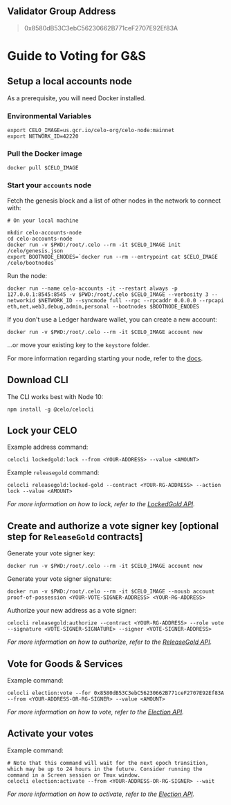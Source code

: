 ## Validator Group Address

> 0x8580dB53C3ebC56230662B771ceF2707E92Ef83A

# Guide to Voting for G&S

## Setup a local accounts node

As a prerequisite, you will need Docker installed.

### Environmental Variables

```
export CELO_IMAGE=us.gcr.io/celo-org/celo-node:mainnet
export NETWORK_ID=42220
```

### Pull the Docker image

```
docker pull $CELO_IMAGE
```

### Start your `accounts` node

Fetch the genesis block and a list of other nodes in the network to connect with:

```
# On your local machine

mkdir celo-accounts-node
cd celo-accounts-node
docker run -v $PWD:/root/.celo --rm -it $CELO_IMAGE init /celo/genesis.json
export BOOTNODE_ENODES=`docker run --rm --entrypoint cat $CELO_IMAGE /celo/bootnodes`
```

Run the node:

```
docker run --name celo-accounts -it --restart always -p 127.0.0.1:8545:8545 -v $PWD:/root/.celo $CELO_IMAGE --verbosity 3 --networkid $NETWORK_ID --syncmode full --rpc --rpcaddr 0.0.0.0 --rpcapi eth,net,web3,debug,admin,personal --bootnodes $BOOTNODE_ENODES
```

If you don't use a Ledger hardware wallet, you can create a new account:

```
docker run -v $PWD:/root/.celo --rm -it $CELO_IMAGE account new
```

...or move your existing key to the `keystore` folder.

For more information regarding starting your node, refer to the [docs](https://docs.celo.org/getting-started/rc1/running-a-validator-in-rc1#start-your-accounts-node).

## Download CLI

The CLI works best with Node 10:

```
npm install -g @celo/celocli
```

## Lock your CELO

Example address command:

```
celocli lockedgold:lock --from <YOUR-ADDRESS> --value <AMOUNT>
```

Example `releasegold` command:

```
celocli releasegold:locked-gold --contract <YOUR-RG-ADDRESS> --action lock --value <AMOUNT>
```

*For more information on how to lock, refer to the [LockedGold API](https://docs.celo.org/command-line-interface/lockedgold#lock).*

## Create and authorize a vote signer key [optional step for `ReleaseGold` contracts]

Generate your vote signer key:

```
docker run -v $PWD:/root/.celo --rm -it $CELO_IMAGE account new
```

Generate your vote signer signature:

```
docker run -v $PWD:/root/.celo --rm -it $CELO_IMAGE --nousb account proof-of-possession <YOUR-VOTE-SIGNER-ADDRESS> <YOUR-RG-ADDRESS>
```

Authorize your new address as a vote signer:

```
celocli releasegold:authorize --contract <YOUR-RG-ADDRESS> --role vote --signature <VOTE-SIGNER-SIGNATURE> --signer <VOTE-SIGNER-ADDRESS>
```

*For more information on how to authorize, refer to the [ReleaseGold API](https://docs.celo.org/command-line-interface/releasegold#release-gold).*

## Vote for Goods & Services

Example command:

```
celocli election:vote --for 0x8580dB53C3ebC56230662B771ceF2707E92Ef83A --from <YOUR-ADDRESS-OR-RG-SIGNER> --value <AMOUNT>
```

*For more information on how to vote, refer to the [Election API](https://docs.celo.org/command-line-interface/election#vote).*

## Activate your votes

Example command:

```
# Note that this command will wait for the next epoch transition, which may be up to 24 hours in the future. Consider running the command in a Screen session or Tmux window.
celocli election:activate --from <YOUR-ADDRESS-OR-RG-SIGNER> --wait
```

*For more information on how to activate, refer to the [Election API](https://docs.celo.org/command-line-interface/election#activate).*

